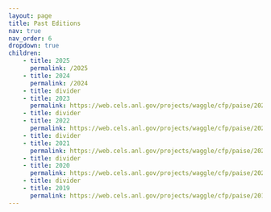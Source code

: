 ```yaml
---
layout: page
title: Past Editions
nav: true
nav_order: 6
dropdown: true
children:
    - title: 2025
      permalink: /2025
    - title: 2024
      permalink: /2024
    - title: divider
    - title: 2023
      permalink: https://web.cels.anl.gov/projects/waggle/cfp/paise/2023/
    - title: divider
    - title: 2022
      permalink: https://web.cels.anl.gov/projects/waggle/cfp/paise/2022/
    - title: divider
    - title: 2021
      permalink: https://web.cels.anl.gov/projects/waggle/cfp/paise/2021/
    - title: divider
    - title: 2020
      permalink: https://web.cels.anl.gov/projects/waggle/cfp/paise/2020/
    - title: divider
    - title: 2019
      permalink: https://web.cels.anl.gov/projects/waggle/cfp/paise/2019
---
```

